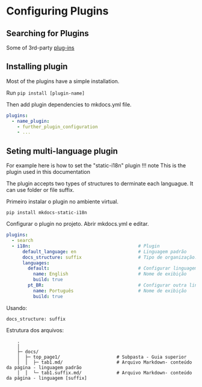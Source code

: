 # Configuring Plugins 

## Searching for Plugins

Some of 3rd-party [plug-ins](https://github.com/mkdocs/mkdocs/wiki/MkDocs-Plugins)

## Installing plugin

Most of the plugins have a simple installation. 

Run ```pip install [plugin-name]```

Then add plugin dependencies to mkdocs.yml file.

``` yaml 
plugins:
  - name_plugin:
    - further_plugin_configuration
    - ...
```
## Seting multi-language plugin
For example here is how to set the "static-i18n" plugin
!!! note 
    This is the plugin used in this documentation

The plugin accepts two types of structures to derminate each languague. It can use folder or file suffix.

Primeiro instalar o plugin no ambiente virtual.
```
pip install mkdocs-static-i18n
```

Configurar o plugin no projeto. Abrir mkdocs.yml e editar.
```yaml
plugins:
  - search                                       
  - i18n:                                        # Plugin   
      default_language: en                       # Linguagem padrão 
      docs_structure: suffix                     # Tipo de organização. Valor padrão: "suffix"
      languages:                                 
        default:                                 # Configurar linguagem padrão
          name: English                          # Nome de exibição
          build: true
        pt_BR:                                   # Configurar outra linguagem  
          name: Português                        # Nome de exibição
          build: true
```

Usando:

``` { .sh .no-copy }  
docs_structure: suffix
```

Estrutura dos arquivos:
``` { .sh .no-copy }
    .
    │  
    ├─ docs/
    │  ├─ top_page1/                     # Subpasta - Guia superior
    │  │  ├─ tab1.md/                    # Arquivo Markdown- conteúdo da página - linguagem padrão
    │  │  └─ tab1.suffix.md/             # Arquivo Markdown- conteúdo da página - linguagem [suffix]

```